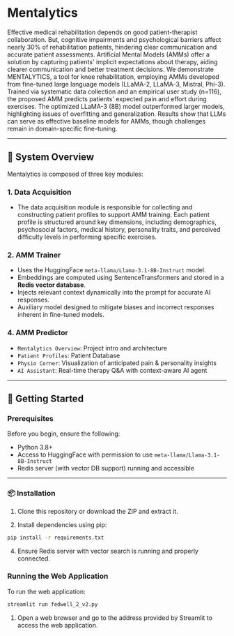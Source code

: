 # Mentalytics

Effective medical rehabilitation depends on good patient-therapist collaboration. But, cognitive impairments and psychological barriers affect nearly 30\% of rehabilitation patients, hindering clear communication and accurate patient assessments. Artificial Mental Models (AMMs) offer a solution by capturing patients' implicit expectations about therapy, aiding clearer communication and better treatment decisions. We demonstrate MENTALYTICS, a tool for knee rehabilitation, employing AMMs developed from fine-tuned large language models (LLaMA-2, LLaMA-3, Mistral, Phi-3). Trained via systematic data collection and an empirical user study (n=116), the proposed AMM predicts patients' expected pain and effort during exercises. The optimized LLaMA-3 (8B) model outperformed larger models, highlighting issues of overfitting and generalization. Results show that LLMs can serve as effective baseline models for AMMs, though challenges remain in domain-specific fine-tuning.

---

## 🧠 System Overview

Mentalytics is composed of three key modules:

### 1. **Data Acquisition**
- The data acquisition module is responsible for collecting and constructing patient profiles to support AMM training. Each patient profile is structured around key dimensions, including demographics, psychosocial factors, medical history, personality traits, and perceived difficulty levels in performing specific exercises.

### 2. **AMM Trainer**
- Uses the HuggingFace `meta-llama/Llama-3.1-8B-Instruct` model.
- Embeddings are computed using SentenceTransformers and stored in a **Redis vector database**.
- Injects relevant context dynamically into the prompt for accurate AI responses.
- Auxiliary model designed to mitigate biases and incorrect responses inherent in fine-tuned models.

### 4. **AMM Predictor**
- `Mentalytics Overview`: Project intro and architecture
- `Patient Profiles`: Patient Database
- `Physio Corner`: Visualization of anticipated pain & personality insights
- `AI Assistant`: Real-time therapy Q&A with context-aware AI agent

---

## 🚀 Getting Started

### Prerequisites

Before you begin, ensure the following:

- Python 3.8+
- Access to HuggingFace with permission to use `meta-llama/Llama-3.1-8B-Instruct`
- Redis server (with vector DB support) running and accessible

---

### 📦 Installation

1. Clone this repository or download the ZIP and extract it.


3. Install dependencies using pip:

```bash
pip install -r requirements.txt
```

4. Ensure Redis server with vector search is running and properly connected.



### Running the Web Application

To run the web application:

```bash
streamlit run fedwell_2_v2.py
```

1. Open a web browser and go to the address provided by Streamlit to access the web application.
